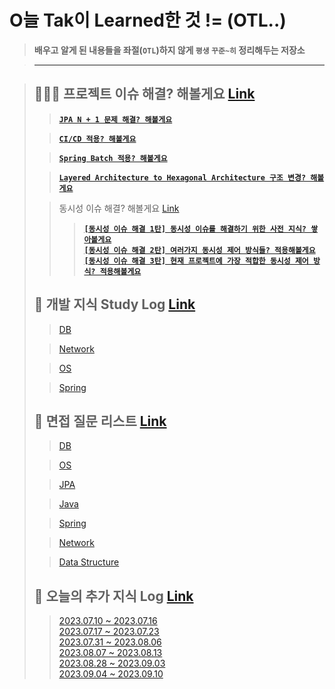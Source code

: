 # O늘 Tak이 Learned한 것 != (OTL..)

> **배우고 알게 된 내용들을 좌절(`OTL`)하지 않게 `평생` `꾸준~히` 정리해두는 저장소**

> ---

> ## 🧑🏼‍💻 프로젝트 이슈 해결? 해볼게요 [Link](https://github.com/DevKTak/OTL/tree/main/project_issue)
>> [**`JPA N + 1 문제 해결? 해볼게요`**](https://github.com/DevKTak/OTL/blob/main/project_issue/JPA%20N%20%2B%201%20%EB%AC%B8%EC%A0%9C.md)
> 
>> [**`CI/CD 적용? 해볼게요`**](https://github.com/DevKTak/OTL/blob/main/project_issue/CIAndCD.md)
>
>> [**`Spring Batch 적용? 해볼게요`**](https://github.com/DevKTak/OTL/blob/main/project_issue/SpringBatch.md)
>
>> [**`Layered Architecture to Hexagonal Architecture 구조 변경? 해볼게요`**](https://github.com/DevKTak/OTL/blob/main/project_issue/LayeredToHexagonal.md)
>
>> 동시성 이슈 해결? 해볼게요 [Link](https://github.com/DevKTak/OTL/tree/main/project_issue/%EB%8F%99%EC%8B%9C%EC%84%B1)
>>> [**`[동시성 이슈 해결 1탄] 동시성 이슈를 해결하기 위한 사전 지식? 쌓아볼게요`**](https://github.com/DevKTak/OTL/blob/main/project_issue/%EB%8F%99%EC%8B%9C%EC%84%B1/%EB%8F%99%EC%8B%9C%EC%84%B1%20%EC%9D%B4%EC%8A%88%20%ED%95%B4%EA%B2%B0%201%ED%83%84.md)   
>>> [**`[동시성 이슈 해결 2탄] 여러가지 동시성 제어 방식들? 적용해볼게요`**](https://github.com/DevKTak/OTL/blob/main/project_issue/%EB%8F%99%EC%8B%9C%EC%84%B1/%EB%8F%99%EC%8B%9C%EC%84%B1%20%EC%9D%B4%EC%8A%88%20%ED%95%B4%EA%B2%B0%202%ED%83%84.md)   
>>> [**`[동시성 이슈 해결 3탄] 현재 프로젝트에 가장 적합한 동시성 제어 방식? 적용해볼게요`**](https://github.com/DevKTak/OTL/blob/main/project_issue/%EB%8F%99%EC%8B%9C%EC%84%B1/%EB%8F%99%EC%8B%9C%EC%84%B1%20%EC%9D%B4%EC%8A%88%20%ED%95%B4%EA%B2%B0%203%ED%83%84.md)
> ## 📝 개발 지식 Study Log [Link](https://github.com/DevKTak/OTL/tree/main/study_log)
>> [DB](https://github.com/DevKTak/OTL/tree/main/study_log/DB)
>
>> [Network](https://github.com/DevKTak/OTL/tree/main/study_log/Network)
>
>> [OS](https://github.com/DevKTak/OTL/tree/main/study_log/OS)
>
>> [Spring](https://github.com/DevKTak/OTL/tree/main/study_log/Spring)
>
> ## 🤔 면접 질문 리스트 [Link](https://github.com/DevKTak/OTL/tree/main/interview_list)
>> [DB](https://github.com/DevKTak/OTL/blob/main/interview_list/DB.md)
>
>> [OS](https://github.com/DevKTak/OTL/blob/main/interview_list/OS.md)
>
>> [JPA](https://github.com/DevKTak/OTL/blob/main/interview_list/JPA.md)
>
>> [Java](https://github.com/DevKTak/OTL/blob/main/interview_list/Java.md)
>
>> [Spring](https://github.com/DevKTak/OTL/blob/main/interview_list/Spring.md)
>
>> [Network](https://github.com/DevKTak/OTL/blob/main/interview_list/Network.md)
>
>> [Data Structure](https://github.com/DevKTak/OTL/blob/main/interview_list/DataStructure.md)
>
> ## 📝 오늘의 추가 지식 Log [Link]()
>> [2023.07.10 ~ 2023.07.16](https://github.com/DevKTak/OTL/blob/main/TIL/2023/7/2023.07.10-2023.07.16.md)   
>> [2023.07.17 ~ 2023.07.23](https://github.com/DevKTak/OTL/blob/main/TIL/2023/7/2023.07.17-2023.07.23.md)   
>> [2023.07.31 ~ 2023.08.06](https://github.com/DevKTak/OTL/blob/main/TIL/2023/8/2023.07.31-2023.08.06.md)   
>> [2023.08.07 ~ 2023.08.13](https://github.com/DevKTak/OTL/blob/main/TIL/2023/8/2023.08.07-2023.08.13.md)   
>> [2023.08.28 ~ 2023.09.03](https://github.com/DevKTak/OTL/blob/main/TIL/2023/9/2023.08.28-2023.09.03.md)   
>> [2023.09.04 ~ 2023.09.10](https://github.com/DevKTak/OTL/blob/main/TIL/2023/9/2023.09.04-2023.09.10.md)   
